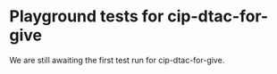 # Playground tests for cip-dtac-for-give
We are still awaiting the first test run for cip-dtac-for-give.
